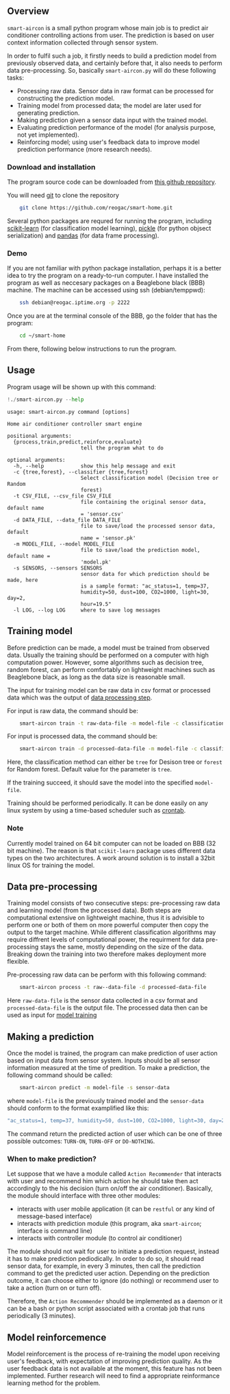   
## Overview

`smart-aircon` is a small python program whose main job is to predict air conditioner controlling actions from user. The prediction is based on user context information collected through sensor system.

In order to fulfil such a job, it firstly needs to build a prediction model from previously observed data, and certainly before that, it also needs to perform data pre-processing. So, basically `smart-aircon.py` will do these following tasks:

+ Processing raw data. Sensor data in raw format can be processed for constructing the prediction model.
+ Training model from processed data; the model are later used for generating prediction.
+ Making prediction given a sensor data input with the trained model.
+ Evaluating prediction performance of the model (for analysis purpose, not yet implemented).
+ Reinforcing model; using user's feedback data to improve model prediction performance (more research needs).

### Download and installation
The program source code can be downloaded from [this github repository](https://github.com/reogac/smart-home.git).

You will need [git](https://en.wikipedia.org/wiki/Git_(software)) to clone the repository

```bash
    git clone https://github.com/reogac/smart-home.git
```
Several python packages are requred for running the program, including [scikit-learn](http://scikit-learn.org) (for classification model learning), [pickle](https://docs.python.org/3/library/pickle.html) (for python objsect serialization) and [pandas](http://pandas.pydata.org/) (for data frame processing).

### Demo
If you are not familiar with python package installation, perhaps it is a better idea to try the program on a ready-to-run computer. I have installed the program as well as neccesary packages on a Beaglebone black (BBB) machine. The machine can be accessed using ssh (debian/temppwd):

```bash
    ssh debian@reogac.iptime.org -p 2222
```

Once you are at the terminal console of the BBB, go the folder that has the program:

```bash
    cd ~/smart-home
```

From there, following below instructions to run the program.


## Usage

Program usage will be shown up with this command:


```python
!./smart-aircon.py --help
```

    usage: smart-aircon.py command [options]
    
    Home air conditioner controller smart engine
    
    positional arguments:
      {process,train,predict,reinforce,evaluate}
                            tell the program what to do
    
    optional arguments:
      -h, --help            show this help message and exit
      -c {tree,forest}, --classifier {tree,forest}
                            Select classification model (Decision tree or Random
                            forest)
      -t CSV_FILE, --csv_file CSV_FILE
                            file containing the original sensor data, default name
                            = 'sensor.csv'
      -d DATA_FILE, --data_file DATA_FILE
                            file to save/load the processed sensor data, default
                            name = 'sensor.pk'
      -m MODEL_FILE, --model MODEL_FILE
                            file to save/load the prediction model, default name =
                            'model.pk'
      -s SENSORS, --sensors SENSORS
                            sensor data for which prediction should be made, here
                            is a sample format: "ac_status=1, temp=37,
                            humidity=50, dust=100, CO2=1000, light=30, day=2,
                            hour=19.5"
      -l LOG, --log LOG     where to save log messages


## <a id="training-model"/>Training model


Before prediction can be made, a model must be trained from observed data. Usually the training should be performed on a computer with high computation power. However, some algorithms such as decision tree, random forest, can perform comfortably on lightweight machines such as Beaglebone black, as long as the data size is reasonable small.

The input for training model can be raw data in csv format or processed data which was the output of [data processing step](#data-processing).

For input is raw data, the command should be:
```bash
    smart-aircon train -t raw-data-file -m model-file -c classification-method
```

For input is processed data, the command should be:
```bash
    smart-aircon train -d processed-data-file -m model-file -c classification-method
```

Here, the classification method can either be `tree` for Desison tree or `forest` for Random forest. Default value for the parameter is `tree`.

If the training succeed, it should save the model into the specified `model-file`.

Training should be performed periodically. It can be done easily on any linux system by using a time-based scheduler such as [crontab](https://en.wikipedia.org/wiki/Cron).

### Note
Currently model trained on 64 bit computer can not be loaded on BBB (32 bit machine). The reason is that `scikit-learn` package uses different data types on the two architectures. A work around solution is to install a 32bit linux OS for training the model.


## <a id="data-processing"/>Data pre-processing

Training model consists of two consecutive steps: pre-processing raw data and learning model (from the processed data). Both steps are computational extensive on lightweight machine, thus it is advisible to perform one or both of them on more powerful computer then copy the output to the target machine. While different classification algorithms may require diffrent levels of computational power, the requirment for data pre-processing stays the same, mostly depending on the size of the data. Breaking down the training into two therefore makes deployment more flexible.

Pre-processing raw data can be perform with this following command:

``` bash
    smart-aircon process -t raw--data-file -d processed-data-file
```
Here `raw-data-file` is the sensor data collected in a csv format and `processed-data-file` is the output file. The processed data then can be used as input for [model training](#training-model)


## Making a prediction

Once the model is trained, the program can make prediction of user action based on input data from sensor system. Inputs should be all sensor information measured at the time of predition. To make a prediction, the following command should be called:

```bash
    smart-aircon predict -m model-file -s sensor-data
```
where `model-file` is the previously trained model and the `sensor-data` should conform to the format examplified like this:
```bash
"ac_status=1, temp=37, humidity=50, dust=100, CO2=1000, light=30, day=2,hour=19.5"
```

The command return the predicted action of user which can be one of three possible outcomes: `TURN-ON`, `TURN-OFF` or `DO-NOTHING`.

### When to make prediction?

Let suppose that we have a module called `Action Recommender` that interacts with user and recommend him which action he should take then act accordingly to the his decision (turn on/off the air conditioner). Basically, the module should interface with three other modules:

 + interacts with user mobile application (it can be `restful` or any kind of message-based interface)
 + interacts with prediction module (this program, aka `smart-aircon`; interface is command line)
 + interacts with controller module (to control air conditioner)
 
The module should not wait for user to initiate a prediction request, instead it has to make prediction pediodically. In order to do so, it should read sensor data, for example, in every 3 minutes, then call the prediction command to get the predicted user action. Depending on the prediction outcome, it can choose either to ignore (do nothing) or recommend user to take a action (turn on or turn off).

Therefore, the `Action Recommender` should be implemented as a daemon or it can be a bash or python script associated with a crontab job that runs periodically (3 minutes).

## Model reinforcemence

Model reinforcement is the process of re-training the model upon receiving user's feedback, with expectation of improving prediction quality. As the user feedback data is not available at the moment, this feature has not been implemented. Further research will need to find a appropriate reinformance learning method for the problem.

